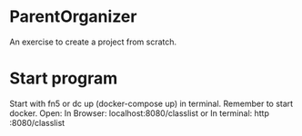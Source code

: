 # ParentOrganizer
An exercise to create a project from scratch.

# Start program
Start with fn5 or dc up (docker-compose up) in terminal. Remember to start docker.
Open: 
In Browser: localhost:8080/classlist 
or
In terminal: http :8080/classlist


